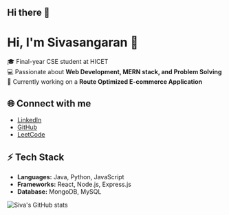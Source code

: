 ## Hi there 👋

<!--
**SIVASANGARANKK/SIVASANGARANKK** is a ✨ _special_ ✨ repository because its `README.md` (this file) appears on your GitHub profile.

Here are some ideas to get you started:

- 🔭 I’m currently working on ...
- 🌱 I’m currently learning ...
- 👯 I’m looking to collaborate on ...
- 🤔 I’m looking for help with ...
- 💬 Ask me about ...
- 📫 How to reach me: ...
- 😄 Pronouns: ...
- ⚡ Fun fact: ...
-->
# Hi, I'm Sivasangaran 👋  

🎓 Final-year CSE student at HICET  
💻 Passionate about **Web Development, MERN stack, and Problem Solving**  
🚀 Currently working on a **Route Optimized E-commerce Application**  

## 🌐 Connect with me  
- [LinkedIn](https://www.linkedin.com/in/sivasangaran-kk-696950255)  
- [GitHub](https://github.com/SIVASANGARANKK)  
- [LeetCode](https://leetcode.com/u/sgskk4400/)  

## ⚡ Tech Stack  
- **Languages:** Java, Python, JavaScript  
- **Frameworks:** React, Node.js, Express.js  
- **Database:** MongoDB, MySQL  

![Siva's GitHub stats](https://github-readme-stats.vercel.app/api?username=SIVASANGARANKK&show_icons=true&theme=radical)

